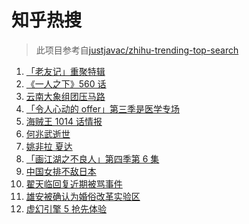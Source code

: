 # 知乎热搜

> 此项目参考自[justjavac/zhihu-trending-top-search](https://github.com/justjavac/zhihu-trending-top-search/blob/main/utils.ts)

<!-- BEGIN -->
  <!-- 最后更新时间:Fri May 28 2021 07:52:09 GMT+0000 (Coordinated Universal Time) -->
  1. [「老友记」重聚特辑](https://www.zhihu.com/search?q=老友记重聚)
1. [《一人之下》560 话](https://www.zhihu.com/search?q=一人之下)
1. [云南大象组团压马路](https://www.zhihu.com/search?q=云南大象)
1. [「令人心动的 offer」第三季是医学专场](https://www.zhihu.com/search?q=令人心动的offer第三季)
1. [海贼王 1014 话情报](https://www.zhihu.com/search?q=海贼王)
1. [何兆武逝世](https://www.zhihu.com/search?q=何兆武)
1. [姚非拉 夏达](https://www.zhihu.com/search?q=姚非拉)
1. [「画江湖之不良人」第四季第 6 集](https://www.zhihu.com/search?q=画江湖之不良人第四季)
1. [中国女排不敌日本](https://www.zhihu.com/search?q=中国女排)
1. [翟天临回复近期被骂事件](https://www.zhihu.com/search?q=翟天临回复)
1. [雄安被确认为婚俗改革实验区](https://www.zhihu.com/search?q=雄安)
1. [虚幻引擎 5 抢先体验](https://www.zhihu.com/search?q=虚幻引擎5)
  <!-- END -->